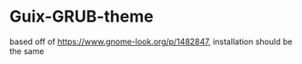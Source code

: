 # Guix-GRUB-theme
based off of https://www.gnome-look.org/p/1482847, installation should be the same
